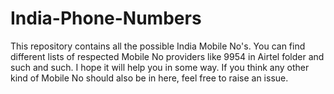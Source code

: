 # India-Phone-Numbers
This repository contains all the possible India Mobile No's. You can find different lists of respected Mobile No providers like 9954 in Airtel folder and such and such. I hope it will help you in some way. If you think any other kind of Mobile No should also be in here, feel free to raise an issue. 
